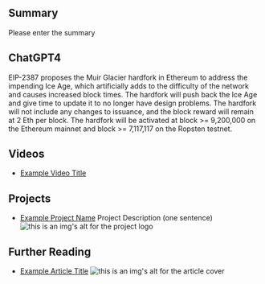 ## Summary

Please enter the summary

## ChatGPT4

EIP-2387 proposes the Muir Glacier hardfork in Ethereum to address the impending Ice Age, which artificially adds to the difficulty of the network and causes increased block times. The hardfork will push back the Ice Age and give time to update it to no longer have design problems. The hardfork will not include any changes to issuance, and the block reward will remain at 2 Eth per block. The hardfork will be activated at block >= 9,200,000 on the Ethereum mainnet and block >= 7,117,117 on the Ropsten testnet.

## Videos

- [Example Video Title](https://www.youtube.com/watch?v=TDGq4aeevgY)

## Projects

- [Example Project Name](https://xxxx.xxx/xxxxx) Project Description (one sentence) ![this is an img's alt for the project logo](https://xxxx.xxx/project-logo.xxx)

## Further Reading

- [Example Article Title](https://xxxx.xxx/xxxxx) ![this is an img's alt for the article cover](https://xxxx.xxx/article-cover.xxx)
